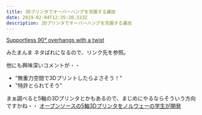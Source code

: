 ```yaml
---
title: 3Dプリンタでオーバーハングを克服する裏技
date: 2019-02-04T12:35:20.533Z
description: 3Dプリンタでオーバーハングを克服する裏技
---
```

[Supportless 90° overhangs with a twist](https://www.reddit.com/r/3Dprinting/comments/aj74ei/supportless_90_overhangs_with_a_twist/)

みたまんま
ネタばれになるので、リンク先を参照。

他にも興味深いコメントが・・

- ”無重力空間で3Dプリントしたらよさそう！”
- "特許とられてそう"

まぁ調べると5軸の3Dプリンタとかもあるので、まじめにやるならそういう方向ですかね・・
[オープンソースの5軸3Dプリンタをノルウェーの学生が開発
](https://fabcross.jp/news/2015/07/20150708_open_source_5-axis_3d_printer.html)
